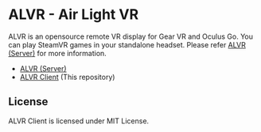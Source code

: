 # ALVR - Air Light VR

ALVR is an opensource remote VR display for Gear VR and Oculus Go. You can play SteamVR games in your standalone headset. Please refer [ALVR (Server)](https://github.com/softnautics/snvr) for more information.

- [ALVR (Server)](https://github.com/softnautics/snvr)
- [ALVR Client](https://github.com/softnautics/snvrClient) \(This repository\)

## License
ALVR Client is licensed under MIT License.
